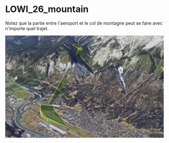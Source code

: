 # LOWI_26_mountain

Notez que la partie entre l'aeroport et le col de montagne peut se faire avec
n'importe quel trajet.

![alt LOWI_26_mountain](https://github.com/udem-dlteam/hack2025/blob/main/parcours/LOWI_26_mountain/LOWI_26_mountain.png?raw=true)
